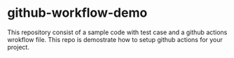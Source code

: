 # github-workflow-demo

This repository consist of a sample code with test case and a github actions wrokflow file.
This repo is demostrate how to setup github actions for your project.

